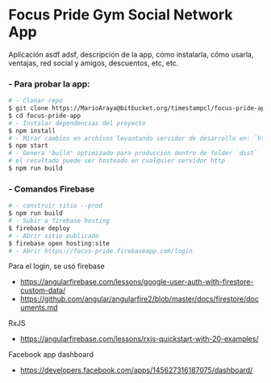 # Focus Pride Gym Social Network App

Aplicación asdf adsf, descripción de la app, cómo instalarla, cómo usarla, ventajas, red social y amigos, descuentos, etc, etc.

### - Para probar la app:
```bash
# - Clonar repo
$ git clone https://MarioAraya@bitbucket.org/timestampcl/focus-pride-app.git
$ cd focus-pride-app
# - Instalar dependencias del proyecto
$ npm install
# - Mirar cambios en archivos levantando servidor de desarrollo en: `http://localhost:4200/`.
$ npm start
# - Genera 'build' optimizado para producción dentro de folder `dist`
# el resultado puede ser hosteado en cualquier servidor http
$ npm run build
```
### - Comandos Firebase
```bash 
# - construir sitio --prod
$ npm run build
# - Subir a firebase hosting
$ firebase deploy
# - Abrir sitio publicado
$ firebase open hosting:site
# - Abrir https://focus-pride.firebaseapp.com/login
```


Para el login, se usó firebase
- https://angularfirebase.com/lessons/google-user-auth-with-firestore-custom-data/
- https://github.com/angular/angularfire2/blob/master/docs/firestore/documents.md

RxJS
- https://angularfirebase.com/lessons/rxjs-quickstart-with-20-examples/

Facebook app dashboard
- https://developers.facebook.com/apps/145627316187075/dashboard/

